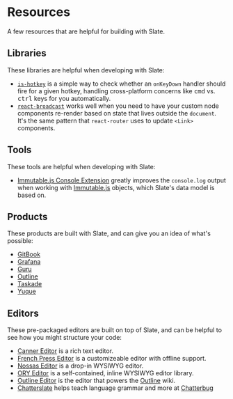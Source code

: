 # Resources

A few resources that are helpful for building with Slate.

## Libraries

These libraries are helpful when developing with Slate:

* [`is-hotkey`](https://github.com/ianstormtaylor/is-hotkey) is a simple way to check whether an `onKeyDown` handler should fire for a given hotkey, handling cross-platform concerns like <kbd>cmd</kbd> vs. <kbd>ctrl</kbd> keys for you automatically.
* [`react-broadcast`](https://github.com/ReactTraining/react-broadcast) works well when you need to have your custom node components re-render based on state that lives outside the `document`. It's the same pattern that `react-router` uses to update `<Link>` components.

## Tools

These tools are helpful when developing with Slate:

* [Immutable.js Console Extension](https://github.com/mattzeunert/immutable-object-formatter-extension) greatly improves the `console.log` output when working with [Immutable.js](https://facebook.github.io/immutable-js/) objects, which Slate's data model is based on.

## Products

These products are built with Slate, and can give you an idea of what's possible:

* [GitBook](https://www.gitbook.com/)
* [Grafana](https://grafana.com/)
* [Guru](https://www.getguru.com/)
* [Outline](https://www.getoutline.com/)
* [Taskade](https://www.taskade.com/)
* [Yuque](https://www.yuque.com/)

## Editors

These pre-packaged editors are built on top of Slate, and can be helpful to see how you might structure your code:

* [Canner Editor](https://github.com/Canner/canner-slate-editor) is a rich text editor.
* [French Press Editor](https://github.com/roast-cms/french-press-editor) is a customizeable editor with offline support.
* [Nossas Editor](http://slate-editor.bonde.org/) is a drop-in WYSIWYG editor.
* [ORY Editor](https://editor.ory.am/) is a self-contained, inline WYSIWYG editor library.
* [Outline Editor](https://github.com/outline/rich-markdown-editor) is the editor that powers the [Outline](https://www.getoutline.com/) wiki.
* [Chatterslate](https://github.com/chatterbugapp/chatterslate) helps teach language grammar and more at [Chatterbug](https://chatterbug.com)
